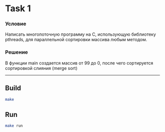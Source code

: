 # Task 1

### Условие
Написать многопоточную программу на C, использующую библиотеку pthreads,
для параллельной сортировки массива любым методом.

### Решение
В функции main создается массив от 99 до 0, после чего сортируется сортировкой слияния (merge sort)

<hr/>

## Build
```bash
make
```

## Run
```bash
make run
```
